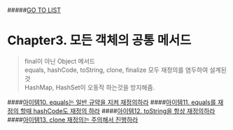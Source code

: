 #####[GO TO LIST](../README.md)

# Chapter3. 모든 객체의 공통 메서드

> final이 아닌 Object 메서드  
> equals, hashCode, toString, clone, finalize 모두 재정의를 염두하여 설계된 것  
> HashMap, HashSet이 오동작 하는것을 방지해줌.

####[아이템10. equals는 일반 규약을 지켜 재정의하라](./item10/README.md)
####[아이템11. equals를 재정의 할때 hashCode도 재정의 하라](./item11/README.md)
####[아이템12. toString을 항상 재정의하라](./item12/README.md)
####[아이템13. clone 재정의는 주의해서 진행하라](./item13/README.md)
